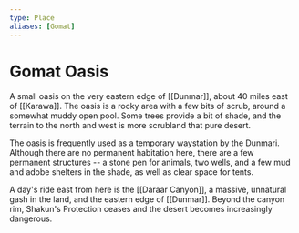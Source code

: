 ```yaml
---
type: Place
aliases: [Gomat]
---
```

# Gomat Oasis

A small oasis on the very eastern edge of [[Dunmar]], about 40 miles east of [[Karawa]]. The oasis is a rocky area with a few bits of scrub, around a somewhat muddy open pool. Some trees provide a bit of shade, and the terrain to the north and west is more scrubland that pure desert. 

The oasis is frequently used as a temporary waystation by the Dunmari. Although there are no permanent habitation here, there are a few permanent structures -- a stone pen for animals, two wells, and a few mud and adobe shelters in the shade, as well as clear space for tents. 

A day's ride east from here is the [[Daraar Canyon]], a massive, unnatural gash in the land, and the eastern edge of [[Dunmar]]. Beyond the canyon rim, Shakun's Protection ceases and the desert becomes increasingly dangerous. 